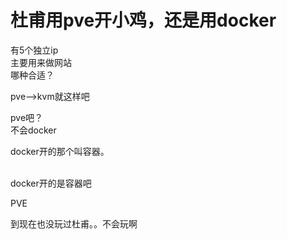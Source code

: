 # 杜甫用pve开小鸡，还是用docker


有5个独立ip<br />
主要用来做网站<br />
哪种合适？

pve—&gt;kvm就这样吧

pve吧？<br />
不会docker

docker开的那个叫容器。

<br />
docker开的是容器吧<img src="static/image/smiley/default/lol.gif" smilieid="12" border="0" alt="" /><br />


PVE

<img src="static/image/smiley/default/sad.gif" smilieid="2" border="0" alt="" />到现在也没玩过杜甫。。不会玩啊
